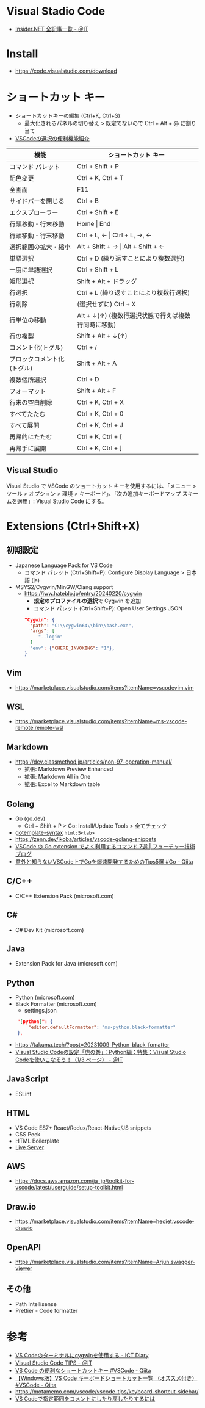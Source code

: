 # Visual Stadio Code
- [Insider.NET 全記事一覧 - ＠IT](https://atmarkit.itmedia.co.jp/ait/subtop/features/dotnet/all.html#xe789b9e99b86efbc9aVisualStudioCodee38292e4bdbfe38184e38193e381aae3819de38186)
# Install
- https://code.visualstudio.com/download
# ショートカット キー
- ショートカットキーの編集 (Ctrl+K, Ctrl+S)
  - 最大化されるパネルの切り替え > 既定でないので Ctrl + Alt + @ に割り当て
- [VSCodeの選択の便利機能紹介](https://zenn.dev/suba/articles/074b12d4e9c0df)

| 機能 | ショートカット キー |
| ---- | ------------------- |
| コマンド パレット | Ctrl + Shift + P |
| 配色変更 | Ctrl + K, Ctrl + T |
| 全画面 | F11 |
| サイドバーを閉じる | Ctrl + B |
| エクスプローラー | Ctrl + Shift + E |
| 行頭移動・行末移動 | Home \| End |
| 行頭移動・行末移動 | Ctrl + L, ← \| Ctrl + L, →, ← |
| 選択範囲の拡大・縮小 | Alt + Shift + → \| Alt + Shift + ← |
| 単語選択 | Ctrl + D (繰り返すことにより複数選択) |
| 一度に単語選択 | Ctrl + Shift + L |
| 矩形選択 | Shift + Alt + ドラッグ |
| 行選択 | Ctrl + L (繰り返すことにより複数行選択) |
| 行削除 | (選択せずに) Ctrl + X |
| 行単位の移動 | Alt + ↓(↑) (複数行選択状態で行えば複数行同時に移動) |
| 行の複製 | Shift + Alt + ↓(↑) |
| コメント化(トグル) | Ctrl + / |
| ブロックコメント化(トグル)| Shift + Alt + A |
| 複数個所選択 | Ctrl + D |
| フォーマット | Shift + Alt + F |
| 行末の空白削除 | Ctrl + K, Ctrl + X |
| すべてたたむ | Ctrl + K, Ctrl + 0 |
| すべて展開 | Ctrl + K, Ctrl + J |
| 再帰的にたたむ | Ctrl + K, Ctrl + [ |
| 再帰手に展開 | Ctrl + K, Ctrl + ] |
## Visual Studio
Visual Studio で VSCode のショートカット キーを使用するには、「メニュー > ツール > オプション > 環境 > キーボード」、「次の追加キーボードマップ スキームを適用」: Visual Studio Code にする。
# Extensions (Ctrl+Shift+X)
## 初期設定
- Japanese Language Pack for VS Code
  - コマンド パレット (Ctrl+Shift+P): Configure Display Language > 日本語 (ja)
- MSYS2/Cygwin/MinGW/Clang support
  - https://iww.hateblo.jp/entry/20240220/cygwin
    - **規定のプロファイルの選択**で Cygwin を追加
    - コマンド パレット (Ctrl+Shift+P): Open User Settings JSON
    ```json
    "Cygwin": {
      "path": "C:\\cygwin64\\bin\\bash.exe",
      "args": [
         "--login"
      ]
      "env": {"CHERE_INVOKING": "1"},
    }
    ```
## Vim
- https://marketplace.visualstudio.com/items?itemName=vscodevim.vim
<!-- - https://marketplace.visualstudio.com/items?itemName=asvetliakov.vscode-neovim -->
## WSL
- https://marketplace.visualstudio.com/items?itemName=ms-vscode-remote.remote-wsl
## Markdown
- https://dev.classmethod.jp/articles/non-97-operation-manual/
  - 拡張: Markdown Preview Enhanced
  - 拡張: Markdown All in One
  - 拡張: Excel to Markdown table
## Golang
- [Go (go.dev)](https://marketplace.visualstudio.com/items?itemName=golang.go)
  - Ctrl + Shift + P > Go: Install/Update Tools > 全てチェック
- [gotemplate-syntax](https://github.com/casualjim/vscode-gotemplate) `html:5<tab>`
- https://zenn.dev/ikoba/articles/vscode-golang-snippets
- [VSCode の Go extension でよく利用するコマンド 7選 | フューチャー技術ブログ](https://future-architect.github.io/articles/20200707/)
- [意外と知らないVSCode上でGoを爆速開発するためのTips5選 #Go - Qiita](https://qiita.com/yagi_eng/items/9e599913605625809d9c)
## C/C++
- C/C++ Extension Pack (microsoft.com)
## C#
- C# Dev Kit (microsoft.com)
## Java
- Extension Pack for Java (microsoft.com)
## Python
- Python (microsoft.com)
- Black Formatter (microsoft.com)
  - settings.json
```json
    "[python]": {
        "editor.defaultFormatter": "ms-python.black-formatter"
    },
```
- https://takuma.tech/?post=20231009_Python_black_fomatter
- [Visual Studio Codeの設定「虎の巻」：Python編：特集：Visual Studio Codeを使いこなそう！（1/3 ページ） - ＠IT](https://atmarkit.itmedia.co.jp/ait/articles/1711/24/news034.html)
## JavaScript
- ESLint
## HTML
- VS Code ES7+ React/Redux/React-Native/JS snippets
- CSS Peek
- HTML Boilerplate
- [Live Server](https://marketplace.visualstudio.com/items?itemName=ritwickdey.LiveServer)
## AWS
- https://docs.aws.amazon.com/ja_jp/toolkit-for-vscode/latest/userguide/setup-toolkit.html
## Draw.io
- https://marketplace.visualstudio.com/items?itemName=hediet.vscode-drawio
## OpenAPI
- https://marketplace.visualstudio.com/items?itemName=Arjun.swagger-viewer
## その他
- Path Intellisense
- Prettier - Code formatter
# 参考
- [VS Codeのターミナルにcygwinを使用する - ICT Diary](https://ictdiary.hatenadiary.jp/entry/2022/12/26/VS_Code%E3%81%AE%E3%82%BF%E3%83%BC%E3%83%9F%E3%83%8A%E3%83%AB%E3%81%ABcygwin%E3%82%92%E4%BD%BF%E7%94%A8%E3%81%99%E3%82%8B)
- [Visual Studio Code TIPS - ＠IT](https://atmarkit.itmedia.co.jp/ait/series/9744/index.html)
- [VS Code の便利なショートカットキー #VSCode - Qiita](https://qiita.com/12345/items/64f4372fbca041e949d0)
- [【Windows版】VS Code キーボードショートカット一覧 （オススメ付き） #VSCode - Qiita](https://qiita.com/TakahiRoyte/items/cdab6fca64da386a690b)
- https://motamemo.com/vscode/vscode-tips/keyboard-shortcut-sidebar/
- [VS Codeで指定範囲をコメントにしたり戻したりするには](https://atmarkit.itmedia.co.jp/ait/articles/1806/22/news034.html)
